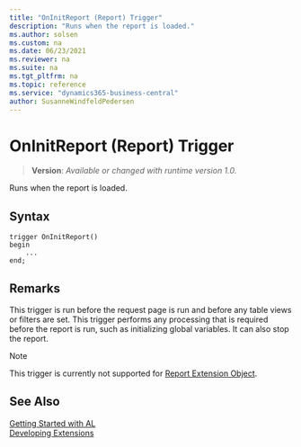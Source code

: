 ```yaml
---
title: "OnInitReport (Report) Trigger"
description: "Runs when the report is loaded."
ms.author: solsen
ms.custom: na
ms.date: 06/23/2021
ms.reviewer: na
ms.suite: na
ms.tgt_pltfrm: na
ms.topic: reference
ms.service: "dynamics365-business-central"
author: SusanneWindfeldPedersen
---
```

[//]: # (START>DO_NOT_EDIT)
[//]: # (IMPORTANT:Do not edit any of the content between here and the END>DO_NOT_EDIT.)
[//]: # (Any modifications should be made in the .xml files in the ModernDev repo.)

# OnInitReport (Report) Trigger
> **Version**: _Available or changed with runtime version 1.0._

Runs when the report is loaded.


## Syntax
```AL
trigger OnInitReport()
begin
    ...
end;
```



[//]: # (IMPORTANT: END>DO_NOT_EDIT)

## Remarks  

This trigger is run before the request page is run and before any table views or filters are set. This trigger performs any processing that is required before the report is run, such as initializing global variables. It can also stop the report.  

> [!NOTE]  
> This trigger is currently not supported for [Report Extension Object](../../devenv-report-ext-example.md).

## See Also  
[Getting Started with AL](../../devenv-get-started.md)  
[Developing Extensions](../../devenv-dev-overview.md)  
